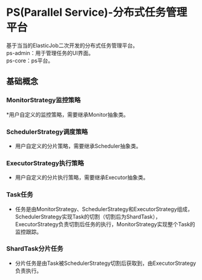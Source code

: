 # PS(Parallel Service)-分布式任务管理平台
基于当当的ElasticJob二次开发的分布式任务管理平台。<br>
ps-admin：用于管理任务的UI界面。<br>
ps-core：ps平台。<br>
## 基础概念
### MonitorStrategy监控策略
*用户自定义的监控策略，需要继承Monitor抽象类。
### SchedulerStrategy调度策略
* 用户自定义的分片策略，需要继承Scheduler抽象类。
### ExecutorStrategy执行策略
* 用户自定义的分片执行策略，需要继承Executor抽象类。
### Task任务
* 任务是由MonitorStrategy、SchedulerStrategy和ExecutorStrategy组成，SchedulerStrategy实现Task的切割（切割后为ShardTask），ExecutorStrategy负责切割后任务的执行，MonitorStrategy实现整个Task的监控跟踪。
### ShardTask分片任务
* 分片任务是由Task被SchedulerStrategy切割后获取到，由ExecutorStrategy负责执行。

